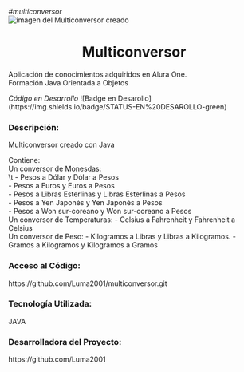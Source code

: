 <em>#multiconversor</em><br>
![imagen del Multiconversor creado](https://github.com/Luma2001/multiconversor/assets/114626233/8bb714a3-83f7-4782-b018-b61cf624265d)
<h1 align="center">Multiconversor</h1>
<p>Aplicación de conocimientos adquiridos en <a href:"https://app.aluracursos.com/">Alura One</a>. <br>
  Formación Java Orientada a Objetos</p>
<em>Código en Desarrollo</em> ![Badge en Desarollo](https://img.shields.io/badge/STATUS-EN%20DESAROLLO-green)

<h3>Descripción:</h3>
<p>Multiconversor creado con Java</p>
<p>Contiene: <br>
  Un conversor de Monesdas:<br>
  \t  - Pesos a Dólar y Dólar a Pesos<br>
      - Pesos a Euros y Euros a Pesos<br>
      - Pesos a Libras Esterlinas y Libras Esterlinas a Pesos<br>
      - Pesos a Yen Japonés y Yen Japonés a Pesos<br>
      - Pesos a Won sur-coreano y Won sur-coreano a Pesos<br>
  Un conversor de Temperaturas: 
      - Celsius a Fahrenheit y Fahrenheit a Celsius<br>
  Un conversor de Peso: 
      - Kilogramos a Libras y Libras a Kilogramos. 
      - Gramos a Kilogramos y Kilogramos a Gramos</p>
<h3>Acceso al Código:</h3>
<p> https://github.com/Luma2001/multiconversor.git</p>
<h3>Tecnología Utilizada:</h3>
<p>JAVA</p>
<h3>Desarrolladora del Proyecto:</h3>
<p>https://github.com/Luma2001</p>
